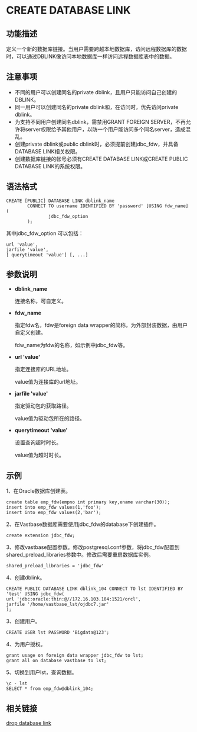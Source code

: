 # CREATE DATABASE LINK

## 功能描述

定义一个新的数据库链接。当用户需要跨越本地数据库，访问远程数据库的数据时，可以通过DBLINK像访问本地数据库一样访问远程数据库表中的数据。

## 注意事项

- 不同的用户可以创建同名的private dblink，且用户只能访问自己创建的DBLINK。
- 同一用户可以创建同名的private dblink和，在访问时，优先访问private dblink。
- 为支持不同用户创建同名dblink，需禁用GRANT FOREIGN SERVER，不再允许将server权限给予其他用户，以防一个用户能访问多个同名server，造成混乱。
- 创建private dblink或public dblink时，必须提前创建jdbc_fdw，并具备DATABASE LINK相关权限。
- 创建数据库链接的帐号必须有CREATE DATABASE LINK或CREATE PUBLIC DATABASE LINK的系统权限。

## 语法格式

```
CREATE [PUBLIC] DATABASE LINK dblink_name
        CONNECT TO username IDENTIFIED BY 'password' [USING fdw_name] (
                jdbc_fdw_option
        );
```

其中jdbc_fdw_option 可以包括：

```
url 'value',
jarfile 'value',
[ querytimeout 'value'] [, ...]
```

## 参数说明

- **dblink_name**

  连接名称，可自定义。

- **fdw_name** 

  指定fdw名，fdw是foreign data wrapper的简称，为外部封装数据，由用户自定义创建。

  fdw_name为fdw的名称，如示例中jdbc_fdw等。

- **url 'value'**

  指定连接库的URL地址。

  value值为连接库的url地址。

- **jarfile 'value'**

  指定驱动包的获取路径。

  value值为驱动包所在的路径。

- **querytimeout 'value'**

  设置查询超时时长。
  
  value值为超时时长。

## 示例<a name='example'>

1、在Oracle数据库创建表。

```
create table emp_fdw(empno int primary key,ename varchar(30));
insert into emp_fdw values(1,'foo');
insert into emp_fdw values(2,'bar');
```

2、在Vastbase数据库需要使用jdbc_fdw的database下创建插件。

```
create extension jdbc_fdw;
```

3、修改vastbase配置参数。修改postgresql.conf参数，将jdbc_fdw配置到shared_preload_libraries参数中。修改后需要重启数据库实例。

```
shared_preload_libraries = 'jdbc_fdw'
```

4、创建dblink。

```
CREATE PUBLIC DATABASE LINK dblink_104 CONNECT TO lst IDENTIFIED BY 'test' USING jdbc_fdw(
url 'jdbc:oracle:thin:@//172.16.103.104:1521/orcl',
jarfile '/home/vastbase_lst/ojdbc7.jar'
);
```

3、创建用户。

```
CREATE USER lst PASSWORD 'Bigdata@123';
```

4、为用户授权。

```
grant usage on foreign data wrapper jdbc_fdw to lst;
grant all on database vastbase to lst;
```

5、切换到用户lst，查询数据。

```
\c - lst
SELECT * from emp_fdw@dblink_104;
```

## 相关链接

[drop database link](drop-database-link.md)

